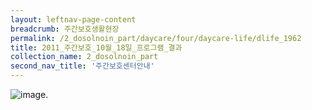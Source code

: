 ```yaml
--- 
layout: leftnav-page-content 
breadcrumb: 주간보호생활현장 
permalink: /2_dosolnoin_part/daycare/four/daycare-life/dlife_1962
title: 2011_주간보호_10월_18일_프로그램_결과
collection_name: 2_dosolnoin_part
second_nav_title: '주간보호센터안내' 
---
```

![image]({{site.baseurl}}/resource_room/daycare-life/files/8-2011_17W_13.jpg ).
